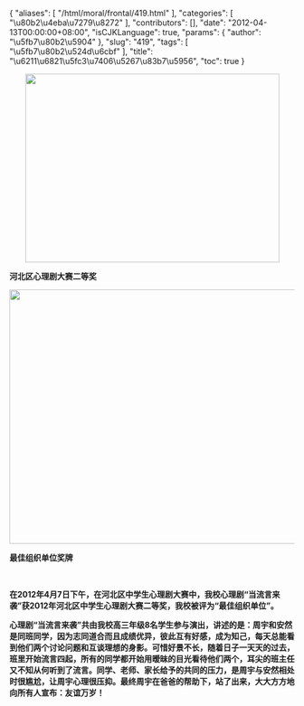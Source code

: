 {
    "aliases": [
        "/html/moral/frontal/419.html"
    ],
    "categories": [
        "\u80b2\u4eba\u7279\u8272"
    ],
    "contributors": [],
    "date": "2012-04-13T00:00:00+08:00",
    "isCJKLanguage": true,
    "params": {
        "author": "\u5fb7\u80b2\u5904"
    },
    "slug": "419",
    "tags": [
        "\u5fb7\u80b2\u524d\u6cbf"
    ],
    "title": "\u6211\u6821\u5fc3\u7406\u5267\u83b7\u5956",
    "toc": true
}

**<img
    src="https://cdn.tfls.online/mirror/full/db2b96a28c6f6fb94611030b10b521f9db539f55.jpg"
    style="display:block;margin-left:auto;margin-right:auto;"
    decoding="async"
    fetchpriority="auto"
    loading="lazy"
    height="334"
    width="449"
/>**




**河北区心理剧大赛二等奖**




**<img
    src="https://cdn.tfls.online/mirror/full/30906b48815a14fcedc704e2021955c37331426b.jpg"
    style="display:block;margin-left:auto;margin-right:auto;"
    decoding="async"
    fetchpriority="auto"
    loading="lazy"
    height="450"
    width="600"
/>**




**最佳组织单位奖牌**




  




**在2012年4月7日下午，在河北区中学生心理剧大赛中，我校心理剧“当流言来袭”获2012年河北区中学生心理剧大赛二等奖，我校被评为“最佳组织单位”。**




**心理剧“当流言来袭”共由我校高三年级8名学生参与演出，讲述的是：周宇和安然是同班同学，因为志同道合而且成绩优异，彼此互有好感，成为知己，每天总能看到他们两个讨论问题和互谈理想的身影。可惜好景不长，随着日子一天天的过去，班里开始流言四起，所有的同学都开始用暧昧的目光看待他们两个，耳尖的班主任又不知从何听到了流言。同学、老师、家长给予的共同的压力，是周宇与安然相处时很尴尬，让周宇心理很压抑。最终周宇在爸爸的帮助下，站了出来，大大方方地向所有人宣布：友谊万岁！**



